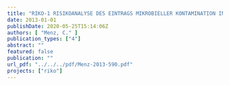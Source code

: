 ```yaml
---
title: "RIKO-1 RISIKOANALYSE DES EINTRAGS MIKROBIELLER KONTAMINATION IN TRINKWASSERBRUNNEN UND ABLEITUNG VON VERMEIDUNGSSTRATEGIEN – PHASE 1"
date: 2013-01-01
publishDate: 2020-05-25T15:14:06Z
authors: [ "Menz, C." ]
publication_types: ["4"]
abstract: ""
featured: false
publication: ""
url_pdf: "../../../pdf/Menz-2013-590.pdf"
projects: ["riko"]
---
```


